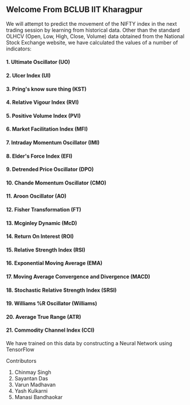 ## Welcome From BCLUB IIT Kharagpur

We will attempt to predict the movement of the NIFTY index in the next trading session by learning from historical data. 
Other than the standard OLHCV (Open, Low, High, Close, Volume) data obtained from the National Stock Exchange website, we have calculated the values of a number of indicators:

#### 1. Ultimate Oscillator (UO)
#### 2. Ulcer Index (UI)
#### 3. Pring's know sure thing (KST)
#### 4. Relative Vigour Index (RVI)
#### 5. Positive Volume Index (PVI)
#### 6. Market Facilitation Index (MFI)
#### 7. Intraday Momentum Oscillator (IMI)
#### 8. Elder's Force Index (EFI)
#### 9. Detrended Price Oscillator (DPO)
#### 10. Chande Momentum Oscillator (CMO)
#### 11. Aroon Oscillator (AO)
#### 12. Fisher Transformation (FT)
#### 13. Mcginley Dynamic (McD)
#### 14. Return On Interest (ROI) 
#### 15. Relative Strength Index (RSI)
#### 16. Exponential Moving Average (EMA)
#### 17. Moving Average Convergence and Divergence (MACD)
#### 18. Stochastic Relative Strength Index (SRSI)
#### 19. Williams %R Oscillator (Williams)
#### 20. Average True Range (ATR)
#### 21. Commodity Channel Index (CCI)

We have trained on this data by constructing a Neural Network using TensorFlow

Contributors
1. Chinmay Singh
2. Sayantan Das
3. Varun Madhavan
4. Yash Kulkarni
5. Manasi Bandhaokar
